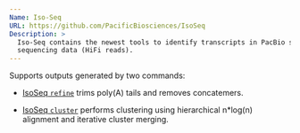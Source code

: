 ```yaml
---
Name: Iso-Seq
URL: https://github.com/PacificBiosciences/IsoSeq
Description: >
  Iso-Seq contains the newest tools to identify transcripts in PacBio single-molecule 
  sequencing data (HiFi reads).
---
```


Supports outputs generated by two commands:

- [IsoSeq `refine`](https://github.com/PacificBiosciences/IsoSeq/blob/master/isoseq-clustering.md#step-3---refine) trims poly(A) tails and removes concatemers.

- [IsoSeq `cluster`](https://github.com/PacificBiosciences/IsoSeq/blob/master/isoseq-clustering.md#step-4---clustering) performs clustering using hierarchical n\*log(n) alignment and iterative cluster merging.
